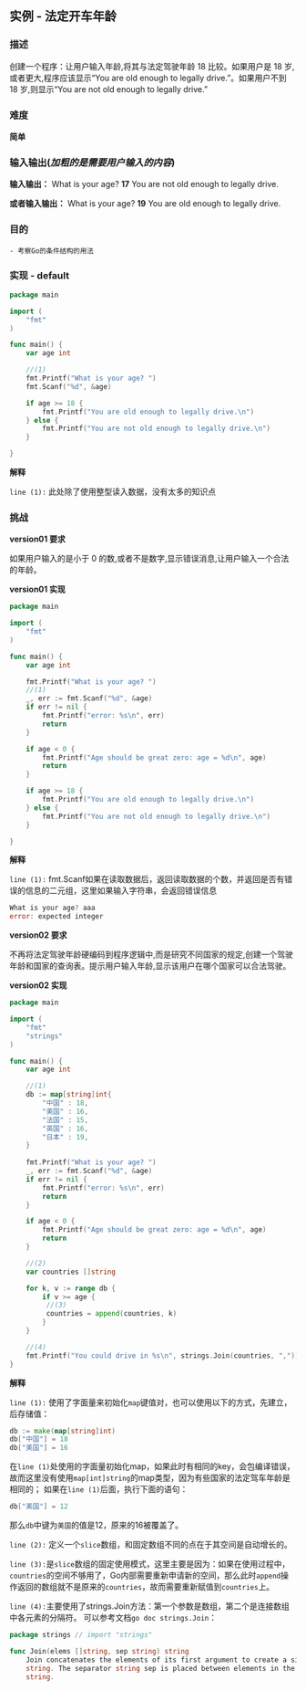 ##  实例 - 法定开车年龄

### 描述

创建一个程序：让用户输入年龄,将其与法定驾驶年龄 18 比较。如果用户是 18 岁,或者更大,程序应该显示“You are old enough to legally drive.”。如果用户不到 18 岁,则显示“You are not old enough to legally drive.”

### 难度

**简单**

### 输入输出(_加粗的是需要用户输入的内容_)

**输入输出：**
What is your age? **17**
You are not old enough to legally drive.

**或者输入输出：**
What is your age? **19**
You are old enough to legally drive.

### 目的

    - 考察Go的条件结构的用法

### 实现 - default


```go
package main

import (
	"fmt"
)

func main() {
	var age int

    //(1)
	fmt.Printf("What is your age? ")
	fmt.Scanf("%d", &age)

	if age >= 18 {
		fmt.Printf("You are old enough to legally drive.\n")
	} else {
		fmt.Printf("You are not old enough to legally drive.\n")
	}

}
```

**解释**

`line (1):` 此处除了使用整型读入数据，没有太多的知识点

### 挑战

**version01 要求**

如果用户输入的是小于 0 的数,或者不是数字,显示错误消息,让用户输入一个合法的年龄。

**version01 实现**

```go
package main

import (
	"fmt"
)

func main() {
	var age int

	fmt.Printf("What is your age? ")
    //(1)
	_, err := fmt.Scanf("%d", &age)
	if err != nil {
		fmt.Printf("error: %s\n", err)
		return
	}

    if age < 0 {
        fmt.Printf("Age should be great zero: age = %d\n", age)
		return
    }

	if age >= 18 {
		fmt.Printf("You are old enough to legally drive.\n")
	} else {
		fmt.Printf("You are not old enough to legally drive.\n")
	}

}
```

**解释**

`line (1):` fmt.Scanf如果在读取数据后，返回读取数据的个数，并返回是否有错误的信息的二元组，这里如果输入字符串，会返回错误信息

```go
What is your age? aaa
error: expected integer
```

**version02 要求**

不再将法定驾驶年龄硬编码到程序逻辑中,而是研究不同国家的规定,创建一个驾驶年龄和国家的查询表。提示用户输入年龄,显示该用户在哪个国家可以合法驾驶。


**version02 实现**

```go
package main

import (
	"fmt"
	"strings"
)

func main() {
	var age int

	//(1)
	db := map[string]int{
		"中国" : 18,
		"美国" : 16,
		"法国" : 15,
		"英国" : 16,
		"日本" : 19,
	}
	
	fmt.Printf("What is your age? ")
	_, err := fmt.Scanf("%d", &age)
	if err != nil {
		fmt.Printf("error: %s\n", err)
		return
	}

	if age < 0 {
		fmt.Printf("Age should be great zero: age = %d\n", age)
		return
	}

    //(2)
	var countries []string

	for k, v := range db {
		if v >= age {
         //(3)
		 countries = append(countries, k)
		}
	}

    //(4)
	fmt.Printf("You could drive in %s\n", strings.Join(countries, ","))
}
```

**解释**

`line (1):` 使用了字面量来初始化`map`键值对，也可以使用以下的方式，先建立，后存储值：

```go
db := make(map[string]int)
db["中国"] = 18
db["美国"] = 16
```

在`line (1)`处使用的字面量初始化map，如果此时有相同的key，会包编译错误，故而这里没有使用`map[int]string`的map类型，因为有些国家的法定驾车年龄是相同的；
如果在`line (1)`后面，执行下面的语句：

```go
db["美国"] = 12
```
那么`db`中键为`美国`的值是12，原来的16被覆盖了。


`line (2):` 定义一个`slice`数组，和固定数组不同的点在于其空间是自动增长的。

`line (3):`是`slice`数组的固定使用模式，这里主要是因为：如果在使用过程中，`countries`的空间不够用了，Go内部需要重新申请新的空间，那么此时`append`操作返回的数组就不是原来的`countries`，故而需要重新赋值到`countries`上。

`line (4):`主要使用了strings.Join方法：第一个参数是数组，第二个是连接数组中各元素的分隔符。 可以参考文档`go doc strings.Join`：

```go
package strings // import "strings"

func Join(elems []string, sep string) string
    Join concatenates the elements of its first argument to create a single
    string. The separator string sep is placed between elements in the resulting
    string.
```